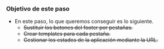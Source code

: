 ### Objetivo de este paso

- En este paso, lo que queremos conseguir es lo siguiente.
    - ~~Sustituir los botones del footer por pestañas.~~
    - ~~Crear templates para cada pestaña.~~
    - ~~Gestionar los estados de la aplicación mediante la URL.~~
